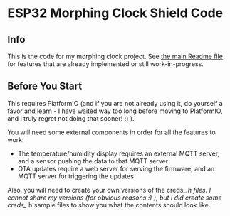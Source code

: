# ESP32 Morphing Clock Shield Code

## Info

This is the code for my morphing clock project. See [the main Readme file](../) for features that are already implemented or still work-in-progress.

## Before You Start

This requires PlatformIO (and if you are not already using it, do yourself a favor and learn - I have waited way too long before moving to PlatformIO, and I truly regret not doing that sooner! :) ).

You will need some external components in order for all the features to work:
* The temperature/humidity display requires an external MQTT server, and a sensor pushing the data to that MQTT server
* OTA updates require a web server for serving the firmware, and an MQTT server for triggering the updates

Also, you will need to create your own versions of the creds_*.h files. I cannot share my versions (for obvious reasons :) ), but I did create some creds_*.h.sample files to show you what the contents should look like.